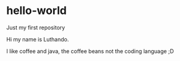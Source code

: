# hello-world
Just my first repository

Hi my name is Luthando.

I like coffee and java, the coffee beans not the coding language ;D
